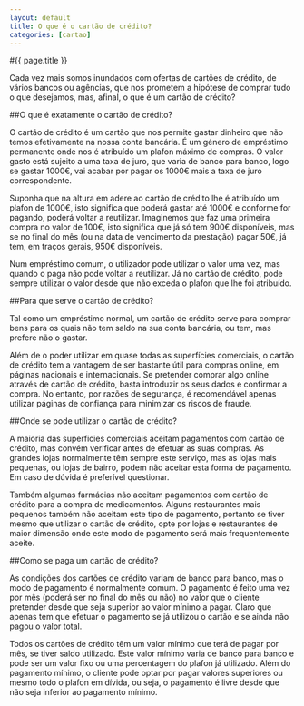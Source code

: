 ```yaml
---
layout: default
title: O que é o cartão de crédito?
categories: [cartao]
---
```


#{{ page.title }}

Cada vez mais somos inundados com ofertas de cartões de crédito, de vários bancos ou agências, que nos prometem a hipótese de comprar tudo o que desejamos, mas, afinal, o que é um cartão de crédito?

##O que é exatamente o cartão de crédito?

O cartão de crédito é um cartão que nos permite gastar dinheiro que não temos efetivamente na nossa conta bancária. É um género de empréstimo permanente onde nos é atribuído um plafon máximo de compras.
O valor gasto está sujeito a uma taxa de juro, que varia de banco para banco, logo se gastar 1000€, vai acabar por pagar os 1000€ mais a taxa de juro correspondente.

Suponha que na altura em adere ao cartão de crédito lhe é atribuído um plafon de 1000€, isto significa que poderá gastar até 1000€ e conforme for pagando, poderá voltar a reutilizar. Imaginemos que faz uma primeira compra no valor de 100€, isto significa que já só tem 900€ disponíveis, mas se no final do mês (ou na data de vencimento da prestação) pagar 50€, já tem, em traços gerais, 950€ disponíveis.

Num empréstimo comum, o utilizador pode utilizar o valor uma vez, mas quando o paga não pode voltar a reutilizar. Já no cartão de crédito, pode sempre utilizar o valor desde que não exceda o plafon que lhe foi atribuído.

##Para que serve o cartão de crédito?

Tal como um empréstimo normal, um cartão de crédito serve para comprar bens para os quais não tem saldo na sua conta bancária, ou tem, mas prefere não o gastar.

Além de o poder utilizar em quase todas as superfícies comerciais, o cartão de crédito tem a vantagem de ser bastante útil para compras online, em páginas nacionais e internacionais. Se pretender comprar algo online através de cartão de crédito, basta introduzir os seus dados e confirmar a compra. No entanto, por razões de segurança, é recomendável apenas utilizar páginas de confiança para minimizar os riscos de fraude.

##Onde se pode utilizar o cartão de crédito?

A maioria das superficies comerciais aceitam pagamentos com cartão de crédito, mas convém verificar antes de efetuar as suas compras. As grandes lojas normalmente têm sempre este serviço, mas as lojas mais pequenas, ou lojas de bairro, podem não aceitar esta forma de pagamento. Em caso de dúvida é preferível questionar.

Também algumas farmácias não aceitam pagamentos com cartão de crédito para a compra de medicamentos.
Alguns restaurantes mais pequenos também não aceitam este tipo de pagamento, portanto se tiver mesmo que utilizar o cartão de crédito, opte por lojas e restaurantes de maior dimensão onde este modo de pagamento será mais frequentemente aceite.

##Como se paga um cartão de crédito?

As condições dos cartões de crédito variam de banco para banco, mas o modo de pagamento é normalmente comum.
O pagamento é feito uma vez por mês (poderá ser no final do mês ou não) no valor que o cliente pretender desde que seja superior ao valor mínimo a pagar. Claro que apenas tem que efetuar o pagamento se já utilizou o cartão e se ainda não pagou o valor total.

Todos os cartões de crédito têm um valor mínimo que terá de pagar por mês, se tiver saldo utilizado. Este valor mínimo varia de banco para banco e pode ser um valor fixo ou uma percentagem do plafon já utilizado.
Além do pagamento mínimo, o cliente pode optar por pagar valores superiores ou mesmo todo o plafon em dívida, ou seja, o pagamento é livre desde que não seja inferior ao pagamento mínimo.
